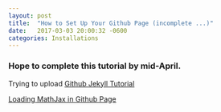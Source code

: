 ```yaml
---
layout: post
title:  "How to Set Up Your Github Page (incomplete ...)"
date:   2017-03-03 20:00:32 -0600
categories: Installations
---
```


### Hope to complete this tutorial by mid-April.

Trying to upload
[Github Jekyll Tutorial](https://help.github.com/articles/setting-up-your-github-pages-site-locally-with-jekyll/#step-4-build-your-local-jekyll-site)

[Loading MathJax in Github Page](http://stackoverflow.com/questions/42356448/getting-mathjax-to-work-with-jekyll-on-github)
